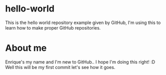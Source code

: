 # hello-world
This is the hello world repository example given by GitHub, I'm using this to learn how to make proper GitHub repositories.

# About me
Enrique's my name and I'm new to GitHub.. I hope I'm doing this right! :D Well this will be my first commit let's see how it goes.
